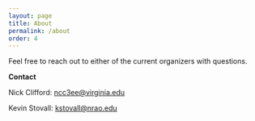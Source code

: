 ```yaml
---
layout: page
title: About
permalink: /about
order: 4
---
```


Feel free to reach out to either of the current organizers with questions.

**Contact**

Nick Clifford: [ncc3ee@virginia.edu](mailto:ncc3ee@virginia.edu)

Kevin Stovall: [kstovall@nrao.edu](mailto:kstovall@nrao.edu)

